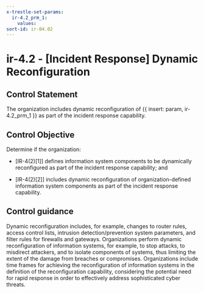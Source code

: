```yaml
---
x-trestle-set-params:
  ir-4.2_prm_1:
    values:
sort-id: ir-04.02
---
```


# ir-4.2 - \[Incident Response\] Dynamic Reconfiguration

## Control Statement

The organization includes dynamic reconfiguration of {{ insert: param, ir-4.2_prm_1 }} as part of the incident response capability.

## Control Objective

Determine if the organization:

- \[IR-4(2)[1]\] defines information system components to be dynamically reconfigured as part of the incident response capability; and

- \[IR-4(2)[2]\] includes dynamic reconfiguration of organization-defined information system components as part of the incident response capability.

## Control guidance

Dynamic reconfiguration includes, for example, changes to router rules, access control lists, intrusion detection/prevention system parameters, and filter rules for firewalls and gateways. Organizations perform dynamic reconfiguration of information systems, for example, to stop attacks, to misdirect attackers, and to isolate components of systems, thus limiting the extent of the damage from breaches or compromises. Organizations include time frames for achieving the reconfiguration of information systems in the definition of the reconfiguration capability, considering the potential need for rapid response in order to effectively address sophisticated cyber threats.
